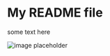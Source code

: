 # My README file

some text here

![image placeholder](http://www.kiplinger.com/kipimages/pages/18100.jpg)

